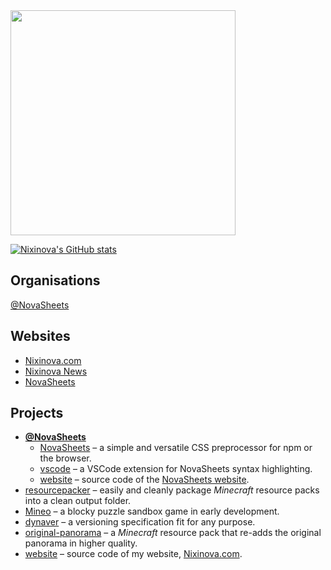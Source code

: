 <img src="https://nixinova.com/assets/images/logos/nixinova.png" width="360px">

[![Nixinova's GitHub stats](https://metrics.lecoq.io/Nixinova?template=classic&isocalendar=1&languages=1&isocalendar.duration=full-year)
](https://metrics.lecoq.io/Nixinova?template=classic&isocalendar=1&languages=1&isocalendar.duration=full-year)

## Organisations
[@NovaSheets](https://github.com/NovaSheets)

## Websites
* [Nixinova.com](https://nixinova.com)
* [Nixinova News](https://news.nixinova.com)
* [NovaSheets](https://novasheets.nixinova.com)

## Projects
* **[@NovaSheets](https://github.com/NovaSheets)**
  * [NovaSheets](https://github.com/NovaSheets/NovaSheets) – a simple and versatile CSS preprocessor for npm or the browser.
  * [vscode](https://github.com/NovaSheets/vscode) – a VSCode extension for NovaSheets syntax highlighting.
  * [website](https://github.com/NovaSheets/website) – source code of the [NovaSheets website](https://novasheets.nixinova.com).
* [resourcepacker](https://github.com/Nixinova/resourcepacker) – easily and cleanly package *Minecraft* resource packs into a clean output folder.
* [Mineo](https://github.com/Nixinova/Mineo) – a blocky puzzle sandbox game in early development.
* [dynaver](https://github.com/Nixinova/dynaver) – a versioning specification fit for any purpose.
* [original-panorama](https://github.com/Nixinova/original-panorama) – a *Minecraft* resource pack that re-adds the original panorama in higher quality.
* [website](https://github.com/Nixinova/website) – source code of my website, [Nixinova.com](https://nixinova.com).

